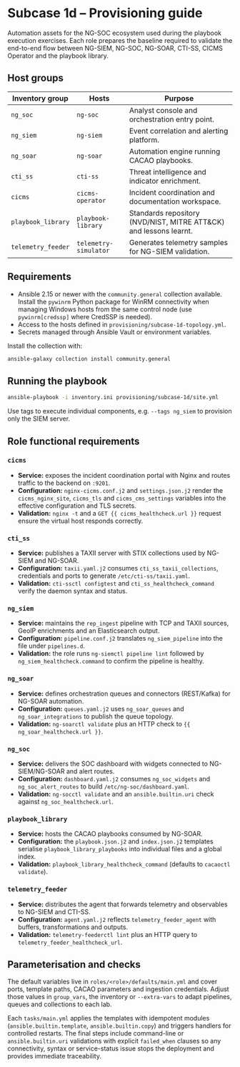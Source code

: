 # Subcase 1d – Provisioning guide

Automation assets for the NG-SOC ecosystem used during the playbook execution exercises. Each role prepares the baseline required to validate the end-to-end flow between NG-SIEM, NG-SOC, NG-SOAR, CTI-SS, CICMS Operator and the playbook library.

## Host groups

| Inventory group | Hosts | Purpose |
| --- | --- | --- |
| `ng_soc` | `ng-soc` | Analyst console and orchestration entry point. |
| `ng_siem` | `ng-siem` | Event correlation and alerting platform. |
| `ng_soar` | `ng-soar` | Automation engine running CACAO playbooks. |
| `cti_ss` | `cti-ss` | Threat intelligence and indicator enrichment. |
| `cicms` | `cicms-operator` | Incident coordination and documentation workspace. |
| `playbook_library` | `playbook-library` | Standards repository (NVD/NIST, MITRE ATT&CK) and lessons learnt. |
| `telemetry_feeder` | `telemetry-simulator` | Generates telemetry samples for NG-SIEM validation. |

## Requirements

- Ansible 2.15 or newer with the `community.general` collection available. Install the `pywinrm` Python package for WinRM connectivity when managing Windows hosts from the same control node (use `pywinrm[credssp]` where CredSSP is needed).
- Access to the hosts defined in `provisioning/subcase-1d-topology.yml`.
- Secrets managed through Ansible Vault or environment variables.

Install the collection with:

```bash
ansible-galaxy collection install community.general
```

## Running the playbook

```bash
ansible-playbook -i inventory.ini provisioning/subcase-1d/site.yml
```

Use tags to execute individual components, e.g. `--tags ng_siem` to provision only the SIEM server.

## Role functional requirements

### `cicms`
- **Service:** exposes the incident coordination portal with Nginx and routes traffic to the backend on `:9201`.
- **Configuration:** `nginx-cicms.conf.j2` and `settings.json.j2` render the `cicms_nginx_site`, `cicms_tls` and `cicms_cms_settings` variables into the effective configuration and TLS secrets.
- **Validation:** `nginx -t` and a `GET {{ cicms_healthcheck.url }}` request ensure the virtual host responds correctly.

### `cti_ss`
- **Service:** publishes a TAXII server with STIX collections used by NG-SIEM and NG-SOAR.
- **Configuration:** `taxii.yaml.j2` consumes `cti_ss_taxii_collections`, credentials and ports to generate `/etc/cti-ss/taxii.yaml`.
- **Validation:** `cti-ssctl configtest` and `cti_ss_healthcheck_command` verify the daemon syntax and status.

### `ng_siem`
- **Service:** maintains the `rep_ingest` pipeline with TCP and TAXII sources, GeoIP enrichments and an Elasticsearch output.
- **Configuration:** `pipeline.conf.j2` translates `ng_siem_pipeline` into the file under `pipelines.d`.
- **Validation:** the role runs `ng-siemctl pipeline lint` followed by `ng_siem_healthcheck.command` to confirm the pipeline is healthy.

### `ng_soar`
- **Service:** defines orchestration queues and connectors (REST/Kafka) for NG-SOAR automation.
- **Configuration:** `queues.yaml.j2` uses `ng_soar_queues` and `ng_soar_integrations` to publish the queue topology.
- **Validation:** `ng-soarctl validate` plus an HTTP check to `{{ ng_soar_healthcheck.url }}`.

### `ng_soc`
- **Service:** delivers the SOC dashboard with widgets connected to NG-SIEM/NG-SOAR and alert routes.
- **Configuration:** `dashboard.yaml.j2` consumes `ng_soc_widgets` and `ng_soc_alert_routes` to build `/etc/ng-soc/dashboard.yaml`.
- **Validation:** `ng-socctl validate` and an `ansible.builtin.uri` check against `ng_soc_healthcheck.url`.

### `playbook_library`
- **Service:** hosts the CACAO playbooks consumed by NG-SOAR.
- **Configuration:** the `playbook.json.j2` and `index.json.j2` templates serialise `playbook_library_playbooks` into individual files and a global index.
- **Validation:** `playbook_library_healthcheck_command` (defaults to `cacaoctl validate`).

### `telemetry_feeder`
- **Service:** distributes the agent that forwards telemetry and observables to NG-SIEM and CTI-SS.
- **Configuration:** `agent.yaml.j2` reflects `telemetry_feeder_agent` with buffers, transformations and outputs.
- **Validation:** `telemetry-feederctl lint` plus an HTTP query to `telemetry_feeder_healthcheck_url`.

## Parameterisation and checks

The default variables live in `roles/<role>/defaults/main.yml` and cover ports, template paths, CACAO parameters and ingestion credentials. Adjust those values in `group_vars`, the inventory or `--extra-vars` to adapt pipelines, queues and collections to each lab.

Each `tasks/main.yml` applies the templates with idempotent modules (`ansible.builtin.template`, `ansible.builtin.copy`) and triggers handlers for controlled restarts. The final steps include command-line or `ansible.builtin.uri` validations with explicit `failed_when` clauses so any connectivity, syntax or service-status issue stops the deployment and provides immediate traceability.
